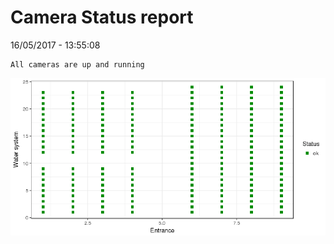 Camera Status report
================
16/05/2017 - 13:55:08

    All cameras are up and running

![](camreport_files/figure-markdown_github/unnamed-chunk-2-1.png)
